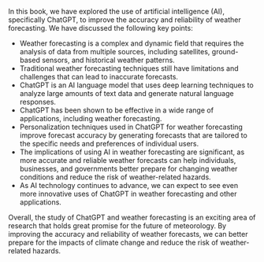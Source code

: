 

In this book, we have explored the use of artificial intelligence (AI), specifically ChatGPT, to improve the accuracy and reliability of weather forecasting. We have discussed the following key points:

* Weather forecasting is a complex and dynamic field that requires the analysis of data from multiple sources, including satellites, ground-based sensors, and historical weather patterns.
* Traditional weather forecasting techniques still have limitations and challenges that can lead to inaccurate forecasts.
* ChatGPT is an AI language model that uses deep learning techniques to analyze large amounts of text data and generate natural language responses.
* ChatGPT has been shown to be effective in a wide range of applications, including weather forecasting.
* Personalization techniques used in ChatGPT for weather forecasting improve forecast accuracy by generating forecasts that are tailored to the specific needs and preferences of individual users.
* The implications of using AI in weather forecasting are significant, as more accurate and reliable weather forecasts can help individuals, businesses, and governments better prepare for changing weather conditions and reduce the risk of weather-related hazards.
* As AI technology continues to advance, we can expect to see even more innovative uses of ChatGPT in weather forecasting and other applications.

Overall, the study of ChatGPT and weather forecasting is an exciting area of research that holds great promise for the future of meteorology. By improving the accuracy and reliability of weather forecasts, we can better prepare for the impacts of climate change and reduce the risk of weather-related hazards.
